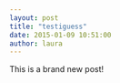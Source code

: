 ```yaml
---
layout: post
title: "testiguess"
date: 2015-01-09 10:51:00
author: laura
---
```


This is a brand new post!
